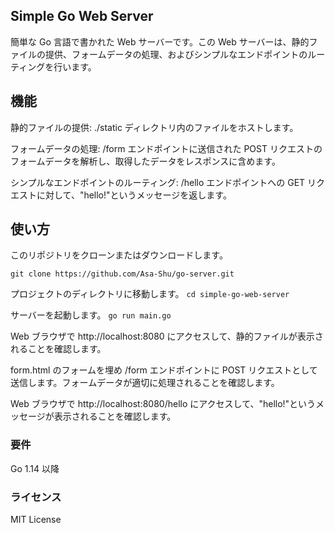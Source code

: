 ## Simple Go Web Server

簡単な Go 言語で書かれた Web サーバーです。この Web サーバーは、静的ファイルの提供、フォームデータの処理、およびシンプルなエンドポイントのルーティングを行います。

## 機能

静的ファイルの提供: ./static ディレクトリ内のファイルをホストします。

フォームデータの処理: /form エンドポイントに送信された POST リクエストのフォームデータを解析し、取得したデータをレスポンスに含めます。

シンプルなエンドポイントのルーティング: /hello エンドポイントへの GET リクエストに対して、"hello!"というメッセージを返します。

## 使い方

このリポジトリをクローンまたはダウンロードします。

`git clone https://github.com/Asa-Shu/go-server.git`

プロジェクトのディレクトリに移動します。
`cd simple-go-web-server`

サーバーを起動します。
`go run main.go`

Web ブラウザで http://localhost:8080 にアクセスして、静的ファイルが表示されることを確認します。

form.html のフォームを埋め /form エンドポイントに POST リクエストとして送信します。フォームデータが適切に処理されることを確認します。

Web ブラウザで http://localhost:8080/hello にアクセスして、"hello!"というメッセージが表示されることを確認します。

### 要件
Go 1.14 以降

### ライセンス
MIT License
